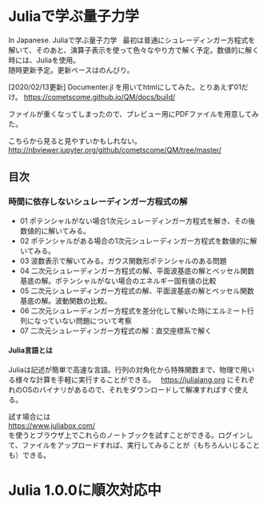 # Juliaで学ぶ量子力学  
In Japanese. Juliaで学ぶ量子力学  
最初は普通にシュレーディンガー方程式を解いて、そのあと、演算子表示を使って色々なやり方で解く予定。数値的に解く時には、Juliaを使用。  
随時更新予定。更新ペースはのんびり。

[2020/02/13更新]
Documenter.jl
を用いてhtmlにしてみた。とりあえず01だけ。
https://cometscome.github.io/QM/docs/build/


ファイルが重くなってしまったので、プレビュー用にPDFファイルを用意してみた。

こちらから見ると見やすいかもしれない。
http://nbviewer.jupyter.org/github/cometscome/QM/tree/master/

## 目次
### 時間に依存しないシュレーディンガー方程式の解
- 01 ポテンシャルがない場合1次元シュレーディンガー方程式を解き、その後数値的に解いてみる。
- 02 ポテンシャルがある場合の1次元シュレーディンガー方程式を数値的に解いてみる。
- 03 波数表示で解いてみる。ガウス関数形ポテンシャルのある問題
- 04 二次元シュレーディンガー方程式の解、平面波基底の解とベッセル関数基底の解。ポテンシャルがない場合のエネルギー固有値の比較
- 05 二次元シュレーディンガー方程式の解、平面波基底の解とベッセル関数基底の解。波動関数の比較。
- 06 二次元シュレーディンガー方程式を差分化して解いた時にエルミート行列になっていない問題について考察
- 07 二次元シュレーディンガー方程式の解：直交座標系で解く

#### Julia言語とは
Juliaは記述が簡単で高速な言語。行列の対角化から特殊関数まで、物理で用いる様々な計算を手軽に実行することができる。  
https://julialang.org
にそれぞれのOSのバイナリがあるので、それをダウンロードして解凍すればすぐ使える。

試す場合には  
https://www.juliabox.com/  
を使うとブラウザ上でこれらのノートブックを試すことができる。ログインして、ファイルをアップロードすれば、実行してみることが（もちろんいじることも）できる。

# Julia 1.0.0に順次対応中
